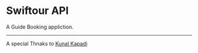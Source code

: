 # Swiftour API

A Guide Booking appliction.
_____________________________

A special Thnaks to  [Kunal Kapadi](https://github.com/KunalKapadia/express-mongoose-es6-rest-api)